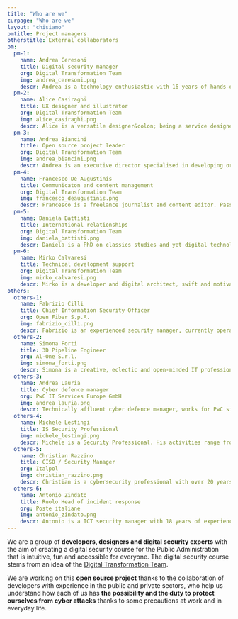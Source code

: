 ```yaml
---
title: "Who are we"
curpage: "Who are we"
layout: "chisiamo"
pmtitle: Project managers
otherstitle: External collaborators
pm:
  pm-1:
    name: Andrea Ceresoni
    title: Digital security manager
    org: Digital Transformation Team
    img: andrea_ceresoni.png
    descr: Andrea is a technology enthusiastic with 16 years of hands-on of experience in Computer Security, Operating systems and Cloud security architectures. At the moment he is the “Security dude” for the Digital Transformation Team.
  pm-2:
    name: Alice Casiraghi
    title: UX designer and illustrator
    org: Digital Transformation Team
    img: alice_casiraghi.png
    descr: Alice is a versatile designer&colon; being a service designer dealing with digital interfaces, sometimes she devotes her time to illustrations and graphic design projects. She is the user experience design expert for the Digital Transformation Team of the Italian Government.
  pm-3:
    name: Andrea Biancini
    title: Open source project leader
    org: Digital Transformation Team
    img: andrea_biancini.png
    descr: Andrea is an executive director specialised in developing organisational culture, defining strategies, innovating and transforming business operations. With a degree in information technology and psychology, he is the open source lead for the Digital Transformation Team.
  pm-4:
    name: Francesco De Augustinis
    title: Communicaton and content management
    org: Digital Transformation Team
    img: francesco_deaugustinis.png
    descr: Francesco is a freelance journalist and content editor. Passionate about comics and graphic novels, he is an expert storyteller, who couldn’t help joining this mad project aiming at raising awareness on digital security for the public sector.
  pm-5:
    name: Daniela Battisti
    title: International relationships
    org: Digital Transformation Team
    img: daniela_battisti.png
    descr: Daniela is a PhD on classics studies and yet digital technologies enthusiast. She is the international relationships manager at the Digital Transformation Team and cybersecurity is one of the many topics she works on at the policy level.
  pm-6:
    name: Mirko Calvaresi
    title: Technical development support
    org: Digital Transformation Team
    img: mirko_calvaresi.png
    descr: Mirko is a developer and digital architect, swift and motivated, enthusiast, analytic and creative, with over 20 years of experience in developing software. The person in charge for merging all civil registries in one at the Digital Transformation Team, he is the inspiration for this project.
others:
  others-1:
    name: Fabrizio Cilli
    title: Chief Information Security Officer
    org: Open Fiber S.p.A.
    img: fabrizio_cilli.png
    descr: Fabrizio is an experienced security manager, currently operating as CISO for Open Fiber SpA. During his 20 years of work he has travelled the world, delivering projects around digital transformation, cloud and big data adoption, open innovation, for both the public and private sector.
  others-2:
    name: Simona Forti
    title: 3D Pipeline Engineer
    org: Al-One S.r.l.
    img: simona_forti.png
    descr: Simona is a creative, eclectic and open-minded IT professional&colon; one of the few girls from the Italian ethical hacking scene since late '90s. She recently moved back to Italy from Tokyo, to pursue a new challenge as a 3D Animation Pipeline Engineer in the movie industry.
  others-3:
    name: Andrea Lauria
    title: Cyber defence manager
    org: PwC IT Services Europe GmbH
    img: andrea_lauria.png
    descr: Technically affluent cyber defence manager, works for PwC since 2018. With 20 years of work experience he is known for safeguarding against system and network intrusions by instituting security controls, maintaining governance, and fortifying equipment and infrastructure.
  others-4:
    name: Michele Lestingi
    title: IS Security Professional
    img: michele_lestingi.png
    descr: Michele is a Security Professional. His activities range from consulting, incident management, designs systems in order to resolution of problems in the field of CyberSec. He likes to share his knowledge.
  others-5:
    name: Christian Razzino
    title: CISO / Security Manager
    org: Italpol
    img: christian_razzino.png
    descr: Christian is a cybersecurity professional with over 20 years of hands-on experience, dealing with both offensive/defensive sides of security, in the Italian ethical hacking scene since half ’90. Electronic music lover and producer, with deep passion for synthesizers, now he leads a complex digital transformation as CISO.
  others-6:
    name: Antonio Zindato
    title: Ruolo Head of incident response
    org: Poste italiane
    img: antonio_zindato.png
    descr: Antonio is a ICT security manager with 18 years of experience in information security, network and incident handling. After working for the biggest telco company in Italy, today he is a incident handler for the lead Italian company of postal, banking and insurance services.
---
```


We are a group of **developers, designers and digital security experts** with the aim of creating a digital security course for the Public Administration that is intuitive, fun and accessible for everyone. The digital security course stems from an idea of the [Digital Transformation Team](https://teamdigitale.governo.it/en).

We are working on this **open source project** thanks to the collaboration of developers with experience in the public and private sectors, who help us understand how each of us has **the possibility and the duty to protect ourselves from cyber attacks** thanks to some precautions at work and in everyday life.
